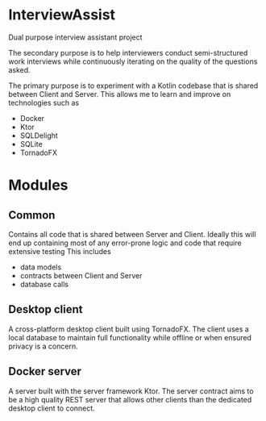 # InterviewAssist
Dual purpose interview assistant project

The secondary purpose is to help interviewers conduct semi-structured work interviews while continuously iterating on the quality of the questions asked.

The primary purpose is to experiment with a Kotlin codebase that is shared between Client and Server. This allows me to learn and improve on technologies such as
 - Docker
 - Ktor
 - SQLDelight
 - SQLite
 - TornadoFX

# Modules
## Common
Contains all code that is shared between Server and Client. Ideally this will end up containing most of any error-prone logic and code that require extensive testing
This includes
 - data models
 - contracts between Client and Server
 - database calls

## Desktop client
A cross-platform desktop client built using TornadoFX.
The client uses a local database to maintain full functionality while offline or when ensured privacy is a concern.

## Docker server
A server built with the server framework Ktor.
The server contract aims to be a high quality REST server that allows other clients than the dedicated desktop client to connect.


